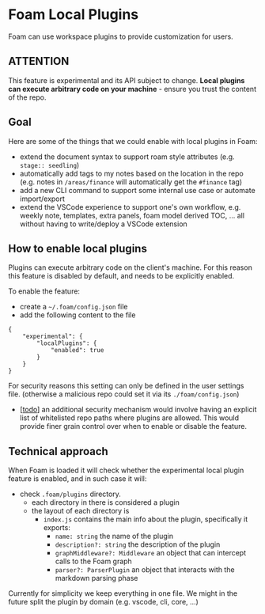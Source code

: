 # Foam Local Plugins

Foam can use workspace plugins to provide customization for users.

## ATTENTION

This feature is experimental and its API subject to change.
**Local plugins can execute arbitrary code on your machine** - ensure you trust the content of the repo.

## Goal

Here are some of the things that we could enable with local plugins in Foam:
- extend the document syntax to support roam style attributes (e.g. `stage:: seedling`)
- automatically add tags to my notes based on the location in the repo (e.g. notes in `/areas/finance` will automatically get the `#finance` tag)
- add a new CLI command to support some internal use case or automate import/export
- extend the VSCode experience to support one's own workflow, e.g. weekly note, templates, extra panels, foam model derived TOC, ... all without having to write/deploy a VSCode extension

## How to enable local plugins

Plugins can execute arbitrary code on the client's machine.
For this reason this feature is disabled by default, and needs to be explicitly enabled.

To enable the feature:
- create a `~/.foam/config.json` file
- add the following content to the file
```
{
	"experimental": {
		"localPlugins": {
			"enabled": true
		}
	}
}
```

For security reasons this setting can only be defined in the user settings file.
(otherwise a malicious repo could set it via its `./foam/config.json`)

- [[todo]] an additional security mechanism would involve having an explicit list of whitelisted repo paths where plugins are allowed. This would provide finer grain control over when to enable or disable the feature.


## Technical approach

When Foam is loaded it will check whether the experimental local plugin feature is enabled, and in such case it will:
- check `.foam/plugins` directory.
	- each directory in there is considered a plugin
	- the layout of each directory is
		- `index.js` contains the main info about the plugin, specifically it exports:
			- `name: string` the name of the plugin
			- `description?: string` the description of the plugin
			- `graphMiddleware?: Middleware` an object that can intercept calls to the Foam graph
			- `parser?: ParserPlugin` an object that interacts with the markdown parsing phase

Currently for simplicity we keep everything in one file. We might in the future split the plugin by domain (e.g. vscode, cli, core, ...)

[//begin]: # "Autogenerated link references for markdown compatibility"
[todo]: todo.md "Todo"
[//end]: # "Autogenerated link references"